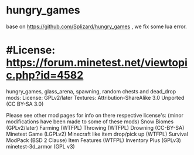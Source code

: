 # hungry_games
base on https://github.com/Splizard/hungry_games , we fix some lua error.

#License:
https://forum.minetest.net/viewtopic.php?id=4582
=========
hungry_games, glass_arena, spawning, random chests and dead_drop mods:
License: GPLv2/later
Textures: Attribution-ShareAlike 3.0 Unported (CC BY-SA 3.0)

Please see other mod pages for info on there respective license's:
(minor modifications have been made to some of these mods)
Snow Biomes (GPLv2/later)
Farming (WTFPL)
Throwing (WTFPL)
Drowning (CC-BY-SA)
Minetest Game (LGPLv2)
Minecraft like item drop/pick up (WTFPL)
Survival ModPack (BSD 2 Clause)
Item Features (WTFPL)
Inventory Plus (GPLv3)
minetest-3d_armor (GPL v3)

